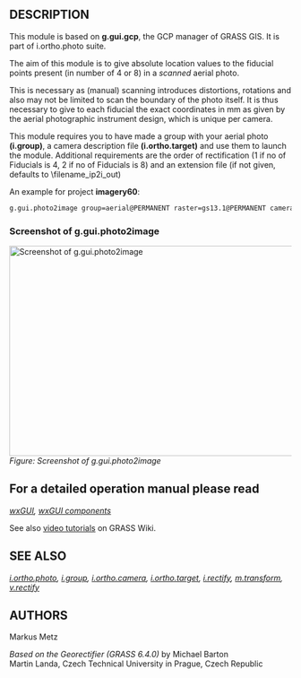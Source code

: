 ## DESCRIPTION

This module is based on **g.gui.gcp**, the GCP manager of GRASS GIS. It
is part of i.ortho.photo suite.

The aim of this module is to give absolute location values to the
fiducial points present (in number of 4 or 8) in a *scanned* aerial
photo.

This is necessary as (manual) scanning introduces distortions, rotations
and also may not be limited to scan the boundary of the photo itself. It
is thus necessary to give to each fiducial the exact coordinates in mm
as given by the aerial photographic instrument design, which is unique
per camera.

This module requires you to have made a group with your aerial photo
**(i.group)**, a camera description file **(i.ortho.target)** and use
them to launch the module. Additional requirements are the order of
rectification (1 if no of Fiducials is 4, 2 if no of Fiducials is 8) and
an extension file (if not given, defaults to \\filename_ip2i_out)

An example for project **imagery60**:

```sh
g.gui.photo2image group=aerial@PERMANENT raster=gs13.1@PERMANENT camera=gscamera order=2 extension=try --o
```

### Screenshot of g.gui.photo2image

[<img src="wxGUI_iphoto2image_frame.jpg" data-border="0" width="600"
height="375" alt="Screenshot of g.gui.photo2image" />](wxGUI_iphoto2image_frame.jpg)  
*Figure: Screenshot of g.gui.photo2image*

## For a detailed operation manual please read

*[wxGUI](wxGUI.md), [wxGUI components](wxGUI.components.md)*

See also [video
tutorials](https://grasswiki.osgeo.org/wiki/WxGUI/Video_tutorials#Georectifier)
on GRASS Wiki.

## SEE ALSO

*[i.ortho.photo](i.ortho.photo.md), [i.group](i.group.md),
[i.ortho.camera](i.ortho.camera.md),
[i.ortho.target](i.ortho.target.md), [i.rectify](i.rectify.md),
[m.transform](m.transform.md), [v.rectify](v.rectify.md)*

## AUTHORS

Markus Metz  
  
*Based on the Georectifier (GRASS 6.4.0)* by Michael Barton  
Martin Landa, Czech Technical University in Prague, Czech Republic

